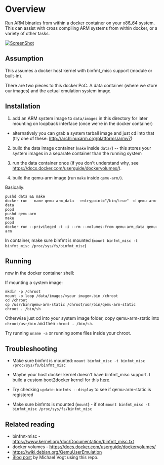 Overview
========
Run ARM binaries from within a docker container on your x86_64 system. This can
assist with cross compiling ARM systems from within docker, or a variety of
other tasks.

[![ScreenShot](http://i.imgur.com/FJbYVVo.png?1)](https://drive.google.com/file/d/0B25hHW4ATym7MW9uc1R4MC0wZGM/edit?usp=sharing)


Assumption
----------
This assumes a docker host kernel with binfmt_misc support (module or built-in).

There are two pieces to this docker PoC. A data container (where we store our
images) and the actual emulation system image.

Installation
------------
1. add an ARM system image to `data/images` in this directory for later
mounting on loopback interface (once we're in the docker container)
  - alternatively you can grab a system tarball image and just cd into that
    (try one of these: http://archlinuxarm.org/platforms/armv7)

2. build the data image container (`make` inside `data/`) -- this stores your
system images in a separate container than the running system

3. run the data container once (if you don't understand why, see
https://docs.docker.com/userguide/dockervolumes/).

3. build the qemu-arm image (run `make` inside `qemu-arm/`).

Basically:

```
pushd data && make
docker run --name qemu-arm_data --entrypoint="/bin/true" -d qemu-arm-data
popd
pushd qemu-arm
make
popd
docker run --privileged -t -i --rm --volumes-from qemu-arm_data qemu-arm
```

In container, make sure binfmt is mounted (`mount binfmt_misc -t binfmt_misc /proc/sys/fs/binfmt_misc`)

Running
--------
now in the docker container shell:

If mounting a system image:
```
mkdir -p /chroot
mount -o loop /data/images/<your image>.bin /chroot
cd /chroot
cp /usr/bin/qemu-arm-static /chroot/usr/bin/qemu-arm-static
chroot . /bin/sh
```

Otherwise just cd into your system image folder, copy qemu-arm-static into
`chroot/usr/bin` and then `chroot . /bin/sh`.

Try running `uname -a` or running some files inside your chroot.

Troubleshooting
---------------
- Make sure binfmt is mounted: `mount binfmt_misc -t binfmt_misc /proc/sys/fs/binfmt_misc`
- Maybe your host docker kernel doesn't have binfmt_misc support. I build a
  custom boot2docker kernel for this
  [here](https://github.com/dweinstein/boot2docker/releases/tag/v1.2.1-binfmt).

- Try checking `update-binfmts --display` to see if qemu-arm-static is
  registered

- Make sure binfmts is mounted (`mount`) - if not `mount binfmt_misc -t binfmt_misc /proc/sys/fs/binfmt_misc`


Related reading
---------------
* binfmt-misc - https://www.kernel.org/doc/Documentation/binfmt_misc.txt
* docker volumes - https://docs.docker.com/userguide/dockervolumes/
* https://wiki.debian.org/QemuUserEmulation
* [Blog post](http://neophob.com/2014/10/run-arm-binaries-in-your-docker-container-using-boot2docker/) by Michael Vogt using this repo.

